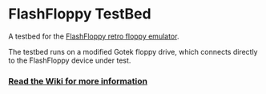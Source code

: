 # FlashFloppy TestBed

A testbed for the [FlashFloppy retro floppy emulator][Downloads].

The testbed runs on a modified Gotek floppy drive, which connects
directly to the FlashFloppy device under test.

### [**Read the Wiki for more information**][wiki]

[Downloads]: https://github.com/keirf/flashfloppy/wiki/Downloads
[wiki]: https://github.com/keirf/Flashfloppy-testbed/wiki
